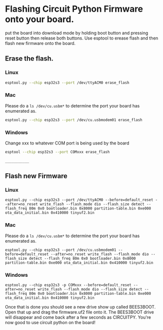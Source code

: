# Flashing Circuit Python Firmware onto your board.

put the board into download mode by holding boot button and pressing reset button then release both buttons. 
Use esptool to erease flash and then flash new firmware onto the board.

## Erase the flash.
### Linux
```bash
esptool.py --chip esp32s3 --port /dev/ttyACM0 erase_flash
```

### Mac
Please do a `ls /dev/cu.usbm*` to determine the port your board has enumerated as.
```bash
esptool.py --chip esp32s3 --port /dev/cu.usbmodem01 erase_flash
```

### Windows
Change xxx to whatever COM port is being used by the board
```bash
esptool --chip esp32s3 --port COMxxx erase_flash

___________
```
## Flash new Firmware

### Linux
````
esptool.py --chip esp32s3 --port /dev/ttyACM0 --before=default_reset --after=no_reset write_flash --flash_mode dio --flash_size detect --flash_freq 80m 0x0 bootloader.bin 0x8000 partition-table.bin 0xe000 ota_data_initial.bin 0x410000 tinyuf2.bin
````

### Mac
Please do a `ls /dev/cu.usbm*` to determine the port your board has enumerated as.
````
esptool.py --chip esp32s3 --port /dev/cu.usbmodem01 --before=default_reset --after=no_reset write_flash --flash_mode dio --flash_size detect --flash_freq 80m 0x0 bootloader.bin 0x8000 partition-table.bin 0xe000 ota_data_initial.bin 0x410000 tinyuf2.bin
````

### Windows
````
esptool.py --chip esp32s3 -p COMxxx --before=default_reset --after=no_reset write_flash --flash_mode dio --flash_size detect --flash_freq 80m 0x0 bootloader.bin 0x8000 partition-table.bin 0xe000 ota_data_initial.bin 0x410000 tinyuf2.bin
````

Once that is done you should see a new drive show up called BEES3BOOT.  
Open that up and drag the firmware.uf2 file onto it. 
The BEES3BOOT drive will disappear and come back after a few seconds as CIRCUITPY. 
You're now good to use circuit python on the board!
